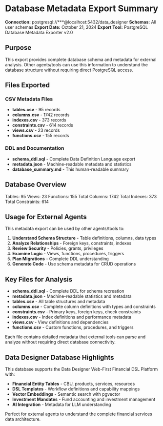 # Database Metadata Export Summary

**Connection:** postgresql://***@localhost:5432/data_designer
**Schemas:** All user schemas
**Export Date:** October 21, 2024
**Export Tool:** PostgreSQL Database Metadata Exporter v2.0

## Purpose
This export provides complete database schema and metadata for external analysis.
Other agents/tools can use this information to understand the database structure
without requiring direct PostgreSQL access.

## Files Exported

### CSV Metadata Files
- **tables.csv** - 95 records
- **columns.csv** - 1742 records
- **indexes.csv** - 373 records
- **constraints.csv** - 614 records
- **views.csv** - 23 records
- **functions.csv** - 155 records

### DDL and Documentation
- **schema_ddl.sql** - Complete Data Definition Language export
- **metadata.json** - Machine-readable metadata and statistics
- **database_summary.md** - This human-readable summary

## Database Overview

Tables: 95
Views: 23
Functions: 155
Total Columns: 1742
Total Indexes: 373
Total Constraints: 614

## Usage for External Agents

This metadata export can be used by other agents/tools to:

1. **Understand Schema Structure** - Table definitions, columns, data types
2. **Analyze Relationships** - Foreign keys, constraints, indexes
3. **Review Security** - Policies, grants, privileges
4. **Examine Logic** - Views, functions, procedures, triggers
5. **Plan Migrations** - Complete DDL understanding
6. **Generate Code** - Use schema metadata for CRUD operations

## Key Files for Analysis

- **schema_ddl.sql** - Complete DDL for schema recreation
- **metadata.json** - Machine-readable statistics and metadata
- **tables.csv** - All table structures and metadata
- **columns.csv** - Complete column definitions with types and constraints
- **constraints.csv** - Primary keys, foreign keys, check constraints
- **indexes.csv** - Index definitions and performance metadata
- **views.csv** - View definitions and dependencies
- **functions.csv** - Custom functions, procedures, and triggers

Each file contains detailed metadata that external tools can parse and analyze
without requiring direct database connectivity.

## Data Designer Database Highlights

This database supports the Data Designer Web-First Financial DSL Platform with:

- **Financial Entity Tables** - CBU, products, services, resources
- **DSL Templates** - Workflow definitions and capability mappings
- **Vector Embeddings** - Semantic search with pgvector
- **Investment Mandates** - Fund accounting and investment management
- **AI Integration** - Metadata for LLM understanding

Perfect for external agents to understand the complete financial services data architecture.
